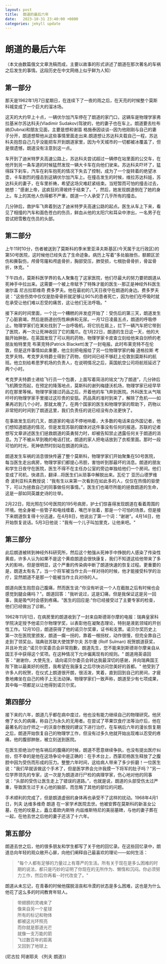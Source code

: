 ```yaml
---
layout: post
title:  朗道的最后六年
date:   2023-10-31 23:40:00 +0800
categories: jekyll update
---
```

# 朗道的最后六年
（本文由数篇俄文文章洗稿而成，主要以故事的形式讲述了朗道在那次著名的车祸之后发生的事情。这段历史在中文网络上似乎鲜为人知）

## 第一部分

那天是1962年1月7日星期日，在连续下了一夜的雨之后，在天亮的时候整个莫斯科城变成了一个巨大的溜冰场。

这天的大约早上十点，一辆伏尔加汽车停在了朗道的家门口，这辆车是物理学家弗拉基米尔苏达科夫(Vladimir Sudakov)驾驶的，他的妻子也在车上。朗道要去杜布纳(Dubna)和朋友见面，主要是想和谢苗 格施泰因谈谈--因为他刚刚与自己的妻子分开，朗道想帮他从这些事情里面走出来.朗道想让苏达科夫载自己一程，苏达科夫抱怨自己几乎没能把车开到朗道家里，因为今天城市的一切都被冰覆盖了，但是很遗憾，朗道没有注意到这一点。

车开到了迪米特罗夫高速公路上，苏达科夫尝试超过一辆停在站里面的公交车，在他开到另一条车道的时候猛然发现一辆大卡车在向他们驶来。苏达科夫吓坏了，猛得踩下刹车，汽车在刹车抱死的情况下失去了控制，成为了一个旋转着的绝望冰壶，卡车剧烈的撞击到这辆伏尔加汽车上。在撞击发生的时候，维拉苏达科娃，苏达科夫的妻子，在车里祈祷，希望这场灾难赶紧结束。当短暂而可怕的撞击过去，她想："感谢上帝，这疯狂的滑坡终于结束了。"，然后，她发现朗道倒在了她的身上。车上的其他人伤得都不严重，朗道一个人承受了几乎所有的撞击。

几分钟后，救护车飞奔着到达了迪米特罗夫高速公路的起点。医生从车上下来，看见了相撞的汽车和面色苍白的伤员，鲜血从他的太阳穴和耳朵中渗出，一名男子在尝试把雪敷在伤员的头部。

## 第二部分

上午11时10分，伤者被送到了莫斯科的季米里亚泽夫斯基区(今天属于北行政区)的第50号医院，这时候他已经失去了生命迹象。病历上写着"多处脑挫伤，额颞区淤伤和撕裂伤，颅骨穹窿和颅底骨折，胸部受压，肺受损，七根肋骨骨折，骨盆骨折，休克。"

下午四点，莫斯科医学界的名人聚集在了这家医院，他们尽最大的努力要把朗道从死神手中拉出来。这需要一个被上帝赋予了特殊才能的医生--那正是神经外科医生谢尔盖 尼古拉耶维奇 费多罗夫。他在最初的几天日夜守在朗道的身边。费多罗夫说："这些伤势中仅仅是肋骨骨折就足够让90%的患者死亡，因为他们在呼吸时就在承受让他们难以忍受的痛苦，这让他们无法呼吸。"

接下来的时间里面，一个比一个糟糕的并发症开始了：受伤后的第三天，朗道发生了心脏衰竭，然后是肠道创伤性麻痹和无尿。一月12日凌晨五点，朗道的呼吸停止。物理学家们在某处找到了一台呼吸机，将它抗在肩上，拦下一辆汽车把它带到了医院，再一次让死神收回了它的魔爪。在1月22日，朗道的生日这一天，他的大脑开始肿胀。在英国发现了可以用的药物，物理学家卡皮查立刻给他来自剑桥的老朋友帕特里克 布莱克特(Patrick Blackett)发了一封电报。此时布莱克特不在伦敦，但是这件事情如此重要，他立刻把电报给了另一位物理学家约翰 道格拉斯 考克罗夫特。考克罗夫特爵士得到了药物，但时间已经不够赶上伦敦到莫斯科的航班。他立刻给希思罗机场的负责人，在说明情况之后，英国航空公司将航班延迟了两个小时。

考克罗夫特爵士递给飞行员一个包裹，上面写着简洁的铭文“为了朗道”，几分钟后飞机腾空而起，在预定的降落地点，莫斯科的谢列梅捷沃机场，物理学家已经早早的在那里等候。物理学家接过药品之后，开着他的车飞奔到医院。外科医生从气喘吁吁的物理学家手里接过这珍贵的安瓿。药品真的准时到来了，解除了危机——如果再迟到几个小时，那就太晚了。在两个国家的医生和物理学家的帮助下，药物以非常短的时间到了朗道这里，我们负责任的说已经没有办法更快了。

在事故发生后的几天，朗道家的电话不停地响着，大多数的电话来自外国记者，他们想知道朗道的情况，但是发现苏联的媒体对这件事没有任何的报道。苏联的记者想写文章讲述医生们拯救朗道的英勇努力时，却被告知禁止透露任何关于朗道的消息。为了不被从早到晚的电话打扰，朗道的家人把电话放到了衣柜里面。那时一段可怕的时光，死神依然时刻站在朗道的床边。

朗道发生车祸的消息很快传遍了整个莫斯科，物理学家们开始聚集在50号医院，每当医生走出病房，物理学家们都提心吊胆，害怕听到那最坏的消息。朗道的朋友和学生日夜守在医院，医生不得不在主任办公室的旁边单独给他们一个房间。他们变成了司机，快递员，翻译...将医生们从琐事中解脱出来。瓦伦丁 亚历山德罗维奇 波利亚科夫教授说：“我有生以来第一次看到在如此多的人，仅仅在热情的驱使下，可以为拯救自己的同事做任何事情。”，医生们也竭尽所能的拯救朗道的生命，这是一部如同英雄史诗的壮举。

2月22日，阳光照在50号医院的195号病房，护士们惊喜得发现朗道在看着周围的环境。他全身被一些管子和电线缠着，嘴巴半张着，那是一个可怕的场景。但是接下来朗道恢复得十分迅速，在4月8日，他说出了第一个词：“谢谢”。4月14日，他开始恢复说话。5月3日他说："我有一个儿子叫加里克，让他来吧。"

## 第三部分

此后朗道被转到神经外科研究所，然后这个勉强从死神手中挣脱的人感染了传染性黄疸，许多人认为如果不是这个黄疸朗道会很快康复，我们不知道这给他带来了多大的影响，但是很明显，这个严重的传染病中断了朗道快速的恢复过程。更重要的是，朗道太有名了。当一个将军被当作士兵一样对待的时候，他才能接受科学的治疗，显然朗道不是那一个能被当作士兵对待的人。

朗道向医生抱怨自己腹痛，然而医生说:"你没有听说一个人在截肢之后有时候也会感觉到腿会痛吗？"。朗道回答："我听说过，这是幻痛，但是我保证这是另一回事，我是吸气时会感到疼痛。"医生的回应是:"你已经接受过了主要专家的检查，他们已经做出了诊断。"

1962年11月1日，在病房里的朗道收到了一封来自斯德哥尔摩的电报：瑞典皇家科学院决定授予他诺贝尔物理学奖，以表彰他在凝聚态理论，特别是液氦领域的开创性工作。12月10日，朗道获得了他的诺贝尔奖章，证书和支票。诺贝尔奖历史上第一次在医院里颁发，朗道一瘸一拐的，靠着一根拐杖，动作很慢，但完全靠自己走到了领奖台。瑞典驻苏联大使馆罗尔夫 苏尔曼 (Rolf Sulman) 祝贺朗道获奖，并且补充说:"诺贝尔奖委员会非常抱歉，朗道先生，您不能来到斯德哥尔摩亲自从国王手中获得这个奖项。在这种情况下允许偏离现有的规则。" 朗道用英语回答："谢谢你，大使先生，请向诺贝尔委员会转达我最深切的感谢，并向瑞典国王陛下致以最美好的祝愿，我希望在我康复之后尽快访问您美好的首都。" 他受到了许多人的祝贺，在仪式上朗道很开朗，很活泼，笑着，直到回到自己的房间，才疲惫地瘫坐在自己的椅子上无法动弹。物理学家们一致声称，朗道至少有七项成果，其中每一项都足以让他得到诺贝尔奖。

## 第四部分

接下来的六年，朗道几乎都在病中度过，他也没有能力继续自己的物理研究。他厌倦了长久的病痛，称自己为永久的无用者。在尝试了苹果饮食疗法等治疗后，他在最著名的治疗师之一的沃查尔教授的建议下进行治疗。在车祸后六年的漫长恢复期之后，朗道开始恢复自己的物理学工作，但没有过多久他就开始出现难以忍受的疼痛，他的腹部肿胀，被立刻送到医院。

在医生拒绝治疗他车祸后的腹痛的时候，朗道不愿意继续争执，也没有提出医疗纠纷，但不幸的是他在这场争论中是正确的：在手术台上，西蒙尼杨医生释放了之腹腔中因为受伤而形成的压力。整整六年时间，这给病人带来了多少折磨！一位医生说："我们早就该做这个手术了，但是医学界会允许我摸一下将军的肚子吗？"另一位学界领先的专家，这一次是为朗道进行尸检的病理学家，伤心地对他的同事说：“头部的受伤让医生走上了错误的道路。”，也就是说，朗道的头部受伤太过严重，导致医生过于关心他的脑部，而忽略了其他的部位的问题。

手术顺利的完成了，但是朗道虚弱的身体再也承受不了这样的扰动。1968年4月1日，列夫 达维多维奇 朗道 在一家学术医院去世。他被安葬在莫斯科的新圣女公墓，在他的坟墓上，矗立着欧内斯特 内兹维斯特尼的美丽墓碑，与他的妻子葬在一起，在他去世之后他的妻子还活了十六年。

## 第五部分

朗道去世之后，他的很多朋友和学生都写了关于他的回忆录。在这些回忆录中，朗道总向年轻的观众敞开心扉，向他们阐释自己最喜欢的理论——如何生活：
> "每个人都有足够的力量过上有尊严的生活。所有关于现在是多么困难的时期的说法，都只是巧妙的证明了你现在的无所作为、懒惰和沉闷。你必须努力工作，然后你再看--时代改变了。"

朗道从未忘记，在青春的时候他摆脱沮丧和冷漠的状态是多么困难，这也是为什么他花了这么多的时间教育年轻人。

> 带翅膀的灵魂来了   
像来自另一个星球  
所有的标记和物体  
都被这光环照亮  
而你就是那道光芒  
就像一支万能的箭  
飞过数百年的距离  
又回到了地球上  

(尼古拉 阿谢耶夫 《列夫 朗道》)

